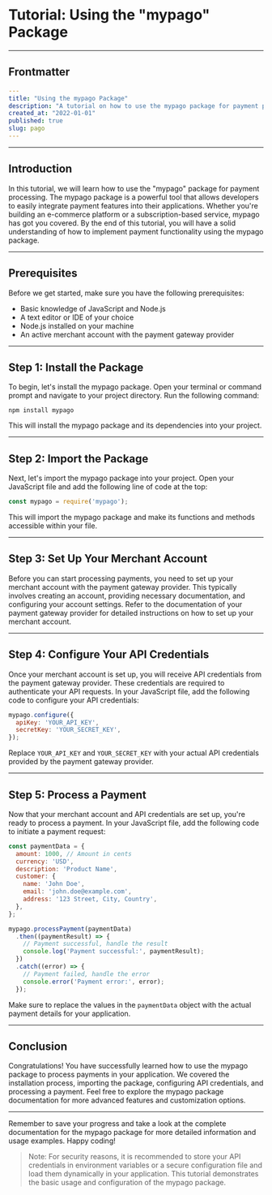 # Tutorial: Using the "mypago" Package

---

## Frontmatter

```yaml
---
title: "Using the mypago Package"
description: "A tutorial on how to use the mypago package for payment processing."
created_at: "2022-01-01"
published: true
slug: pago
---
```

---

## Introduction

In this tutorial, we will learn how to use the "mypago" package for payment processing. The mypago package is a powerful tool that allows developers to easily integrate payment features into their applications. Whether you're building an e-commerce platform or a subscription-based service, mypago has got you covered. By the end of this tutorial, you will have a solid understanding of how to implement payment functionality using the mypago package.

---

## Prerequisites

Before we get started, make sure you have the following prerequisites:

- Basic knowledge of JavaScript and Node.js
- A text editor or IDE of your choice
- Node.js installed on your machine
- An active merchant account with the payment gateway provider

---

## Step 1: Install the Package

To begin, let's install the mypago package. Open your terminal or command prompt and navigate to your project directory. Run the following command:

```shell
npm install mypago
```

This will install the mypago package and its dependencies into your project.

---

## Step 2: Import the Package

Next, let's import the mypago package into your project. Open your JavaScript file and add the following line of code at the top:

```javascript
const mypago = require('mypago');
```

This will import the mypago package and make its functions and methods accessible within your file.

---

## Step 3: Set Up Your Merchant Account

Before you can start processing payments, you need to set up your merchant account with the payment gateway provider. This typically involves creating an account, providing necessary documentation, and configuring your account settings. Refer to the documentation of your payment gateway provider for detailed instructions on how to set up your merchant account.

---

## Step 4: Configure Your API Credentials

Once your merchant account is set up, you will receive API credentials from the payment gateway provider. These credentials are required to authenticate your API requests. In your JavaScript file, add the following code to configure your API credentials:

```javascript
mypago.configure({
  apiKey: 'YOUR_API_KEY',
  secretKey: 'YOUR_SECRET_KEY',
});
```

Replace `YOUR_API_KEY` and `YOUR_SECRET_KEY` with your actual API credentials provided by the payment gateway provider.

---

## Step 5: Process a Payment

Now that your merchant account and API credentials are set up, you're ready to process a payment. In your JavaScript file, add the following code to initiate a payment request:

```javascript
const paymentData = {
  amount: 1000, // Amount in cents
  currency: 'USD',
  description: 'Product Name',
  customer: {
    name: 'John Doe',
    email: 'john.doe@example.com',
    address: '123 Street, City, Country',
  },
};

mypago.processPayment(paymentData)
  .then((paymentResult) => {
    // Payment successful, handle the result
    console.log('Payment successful:', paymentResult);
  })
  .catch((error) => {
    // Payment failed, handle the error
    console.error('Payment error:', error);
  });
```

Make sure to replace the values in the `paymentData` object with the actual payment details for your application.

---

## Conclusion

Congratulations! You have successfully learned how to use the mypago package to process payments in your application. We covered the installation process, importing the package, configuring API credentials, and processing a payment. Feel free to explore the mypago package documentation for more advanced features and customization options.

---

Remember to save your progress and take a look at the complete documentation for the mypago package for more detailed information and usage examples. Happy coding!

> Note: For security reasons, it is recommended to store your API credentials in environment variables or a secure configuration file and load them dynamically in your application. This tutorial demonstrates the basic usage and configuration of the mypago package.